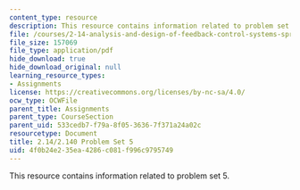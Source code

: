 ```yaml
---
content_type: resource
description: This resource contains information related to problem set 5.
file: /courses/2-14-analysis-and-design-of-feedback-control-systems-spring-2014/4f0b24e235ea4286c081f996c9795749_MIT2_14S14_Problem_Set_5.pdf
file_size: 157069
file_type: application/pdf
hide_download: true
hide_download_original: null
learning_resource_types:
- Assignments
license: https://creativecommons.org/licenses/by-nc-sa/4.0/
ocw_type: OCWFile
parent_title: Assignments
parent_type: CourseSection
parent_uid: 533cedb7-f79a-8f05-3636-7f371a24a02c
resourcetype: Document
title: 2.14/2.140 Problem Set 5
uid: 4f0b24e2-35ea-4286-c081-f996c9795749
---
```

This resource contains information related to problem set 5.
